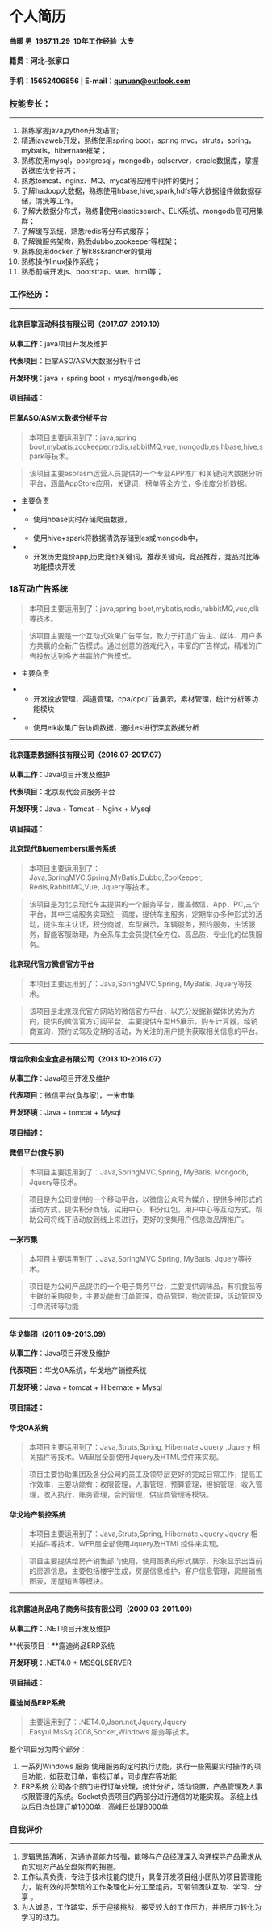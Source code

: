 # 个人简历
#### 曲暖  男  1987.11.29  10年工作经验  大专 

#### 籍贯：河北-张家口 

#### 手机：15652406856 | E-mail：qunuan@outlook.com

### 技能专长： 
---
1. 熟练掌握java,python开发语言; 
2. 精通javaweb开发，熟练使用spring boot，spring mvc，struts，spring，mybatis，hibernate框架； 
3. 熟练使用mysql，postgresql，mongodb，sqlserver，oracle数据库，掌握数据库优化技巧； 
4. 熟悉tomcat、nginx、MQ、mycat等应用中间件的使用； 
5. 了解hadoop大数据，熟练使用hbase,hive,spark,hdfs等大数据组件做数据存储，清洗等工作。 
6. 了解大数据分布式，熟练使用elasticsearch、ELK系统、mongodb高可用集群； 
7. 了解缓存系统，熟悉redis等分布式缓存； 
8. 了解微服务架构，熟悉dubbo,zookeeper等框架； 
9. 熟练使用docker,了解k8s&rancher的使用 
10. 熟练操作linux操作系统； 
11. 熟悉前端开发js、bootstrap、vue、html等；

### 工作经历：
---
#### 北京巨掌互动科技有限公司（2017.07-2019.10）

**从事工作**：java项目开发及维护 

**代表项目**：巨掌ASO/ASM大数据分析平台 

**开发环境**：java + spring boot + mysql/mongodb/es 

#### 项目描述： 

#### 巨掌ASO/ASM大数据分析平台 

> 本项目主要运用到了：java,spring boot,mybatis,zookeeper,redis,rabbitMQ,vue,mongodb,es,hbase,hive,spark等技术。 

>该项目主要aso/asm运营人员提供的一个专业APP推广和关键词大数据分析平台，涵盖AppStore应用，关键词，榜单等全方位，多维度分析数据。 

* 主要负责 
* * 使用hbase实时存储爬虫数据， 
* * 使用hive+spark将数据清洗存储到es或mongodb中， 
* * 开发历史竞价app,历史竞价关键词，推荐关键词，竞品推荐，竞品对比等功能模块开发 

### 18互动广告系统 

>本项目主要运用到了：java,spring boot,mybatis,redis,rabbitMQ,vue,elk等技术。 

>该项目主要是一个互动式效果广告平台，致力于打造广告主、媒体、用户多方共赢的全新广告模式。通过创意的游戏代入，丰富的广告样式，精准的广告投放达到多方共赢的广告模式。 

* 主要负责 

* * 开发投放管理，渠道管理，cpa/cpc广告展示，素材管理，统计分析等功能模块 
* * 使用elk收集广告访问数据，通过es进行深度数据分析 

---

#### 北京蓬景数据科技有限公司（2016.07-2017.07） 

**从事工作**：Java项目开发及维护 

**代表项目**：北京现代会员服务平台 

**开发环境**：Java + Tomcat + Nginx + Mysql 

#### 项目描述： 
#### 北京现代Bluememberst服务系统 
> 本项目主要运用到了：Java,SpringMVC,Spring,MyBatis,Dubbo,ZooKeeper, Redis,RabbitMQ,Vue, Jquery等技术。 

> 该项目是为北京现代车主提供的一个服务平台，覆盖微信，App，PC,三个平台，其中三端服务实现统一调度，提供车主服务，定期举办多种形式的活动，提供车主认证，积分商城，车型展示，车辆服务，预约服务，生活服务，智能客服助理，为全系车主会员提供全方位、高品质、专业化的优质服务。 
#### 北京现代官方微信官方平台 
> 本项目主要运用到了：Java,SpringMVC,Spring, MyBatis, Jquery等技术。 

> 该项目是北京现代官方网站的微信官方平台，以充分发掘新媒体优势为方向，提供的微信官方订阅平台，主要提供车型H5展示，购车计算器，经销商查询，预约试驾及定期的活动，为关注的用户提供获取相关信息的平台。 

---
#### 烟台欣和企业食品有限公司（2013.10-2016.07）


**从事工作**：Java项目开发及维护 

**代表项目**：微信平台(食与家)，一米市集 

**开发环境**：Java + tomcat + Mysql 
#### 项目描述： 
#### 微信平台(食与家) 
>本项目主要运用到了：Java,SpringMVC,Spring, MyBatis, Mongodb, Jquery等技术。 

>项目是为公司提供的一个移动平台，以微信公众号为媒介，提供多种形式的活动方式，提供积分商城，试用中心，积分红包，用户中心等互动方式，帮助公司将线下活动放到线上来进行，更好的搜集用户信息做品牌推广。 
#### 一米市集 
>本项目主要运用到了：Java,SpringMVC,Spring, MyBatis, Jquery等技术。 

>项目是为公司产品提供的一个电子商务平台，主要提供调味品，有机食品等生鲜的采购服务，主要功能有订单管理，商品管理，物流管理，活动管理及订单流转等功能 

---

#### 华戈集团（2011.09-2013.09）

**从事工作**：Java项目开发及维护 

**代表项目**：华戈OA系统，华戈地产销控系统 

**开发环境**：Java + tomcat + Hibernate + Mysql 

#### 项目描述： 
#### 华戈OA系统 
>本项目主要运用到了：Java,Struts,Spring, Hibernate,Jquery ,Jquery 相关插件等技术。WEB层全部使用Jquery及HTML控件来实现。 

>项目主要协助集团及各分公司的员工及领导层更好的完成日常工作，提高工作效率，主要功能有：权限管理，人事管理，预算管理，报销管理，收入管理，收入执行，账务管理，合同管理，供应商管理等模块。 
#### 华戈地产销控系统 
>本项目主要运用到了：Java,Struts,Spring, Hibernate,Jquery,Jquery 相关插件等技术。WEB层全部使用Jquery及HTML控件来实现。 

>项目主要提供给房产销售部门使用，使用图表的形式展示，形象显示出当前的房源信息，主要包括楼宇生成，房屋信息维护，客户信息管理，房屋销售图表，房屋销售等模块。 

---

#### 北京露迪尚品电子商务科技有限公司（2009.03-2011.09） 
**从事工作：**.NET项目开发及维护 

**代表项目：**露迪尚品ERP系统 

**开发环境：**.NET4.0 + MSSQLSERVER 
#### 项目描述： 
#### 露迪尚品ERP系统

>主要运用到了：.NET4.0,Json.net,Jquery,Jquery Easyui,MsSql2008,Socket,Windows 服务等技术。

整个项目分为两个部分： 
1. 一系列Windows 服务 使用服务的定时执行功能，执行一些需要实时操作的项目功能，如获取订单，审核订单，同步库存等功能 
2. ERP系统 公司各个部门进行订单处理，统计分析，活动设置，产品管理及人事权限管理的系统。Socket负责项目的两部分进行通信的功能实现。 系统上线以后日均处理订单1000单，高峰日处理8000单 

### 自我评价
---

1. 逻辑思路清晰，沟通协调能力较强，能够与产品经理深入沟通探寻产品需求从而实现对产品全盘架构的把握。
2. 工作认真负责，专注于技术技能的提升，具备开发项目组小团队的项目管理能力，能有效的将繁琐的工作条理化并分工至组员，可带领团队互助、学习、分享 。
3. 为人诚恳，工作踏实，乐于迎接挑战，接受较大的工作压力，并把压力转化为学习的动力。


